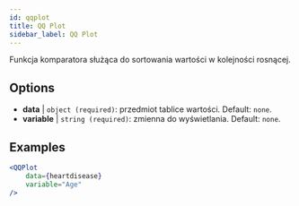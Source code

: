 ```yaml
---
id: qqplot
title: QQ Plot
sidebar_label: QQ Plot
---
```


Funkcja komparatora służąca do sortowania wartości w kolejności rosnącej.

## Options

* __data__ | `object (required)`: przedmiot tablice wartości. Default: `none`.
* __variable__ | `string (required)`: zmienna do wyświetlania. Default: `none`.


## Examples

```jsx live
<QQPlot 
    data={heartdisease} 
    variable="Age"
/>
```

